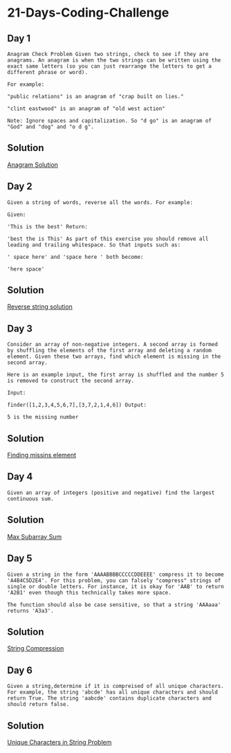# 21-Days-Coding-Challenge
 
## Day 1

```
Anagram Check Problem Given two strings, check to see if they are anagrams. An anagram is when the two strings can be written using the exact same letters (so you can just rearrange the letters to get a different phrase or word).

For example:

"public relations" is an anagram of "crap built on lies."

"clint eastwood" is an anagram of "old west action"

Note: Ignore spaces and capitalization. So "d go" is an anagram of "God" and "dog" and "o d g".
```
## Solution
[Anagram Solution](https://github.com/Anupmor1998/21-Days-Coding-Challenge/blob/master/day1.ipynb)

## Day 2

```
Given a string of words, reverse all the words. For example:

Given:

'This is the best' Return:

'best the is This' As part of this exercise you should remove all leading and trailing whitespace. So that inputs such as:

' space here' and 'space here ' both become:

'here space'
```
## Solution
[Reverse string solution](https://github.com/Anupmor1998/21-Days-Coding-Challenge/blob/master/day2.ipynb)

## Day 3

```
Consider an array of non-negative integers. A second array is formed by shuffling the elements of the first array and deleting a random element. Given these two arrays, find which element is missing in the second array.

Here is an example input, the first array is shuffled and the number 5 is removed to construct the second array.

Input:

finder([1,2,3,4,5,6,7],[3,7,2,1,4,6]) Output:

5 is the missing number
```
## Solution
[Finding missins element](https://github.com/Anupmor1998/21-Days-Coding-Challenge/blob/master/day3.ipynb)

## Day 4

```
Given an array of integers (positive and negative) find the largest continuous sum.
```
## Solution
[Max Subarray Sum](https://github.com/Anupmor1998/21-Days-Coding-Challenge/blob/master/day4.ipynb)

## Day 5

```
Given a string in the form 'AAAABBBBCCCCCDDEEEE' compress it to become 'A4B4C5D2E4'. For this problem, you can falsely "compress" strings of single or double letters. For instance, it is okay for 'AAB' to return 'A2B1' even though this technically takes more space.

The function should also be case sensitive, so that a string 'AAAaaa' returns 'A3a3'.
```
## Solution
[String Compression](https://github.com/Anupmor1998/21-Days-Coding-Challenge/blob/master/day5.ipynb)

## Day 6

```
Given a string,determine if it is compreised of all unique characters. For example, the string 'abcde' has all unique characters and should return True. The string 'aabcde' contains duplicate characters and should return false.
```
## Solution
[Unique Characters in String Problem](https://github.com/Anupmor1998/21-Days-Coding-Challenge/blob/master/day6.ipynb)
